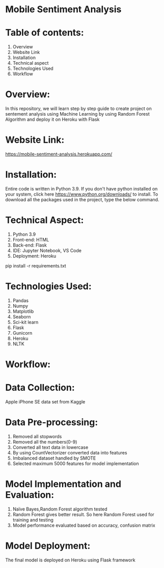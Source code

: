 # Mobile Sentiment Analysis

# Table of contents:
   1.  Overview
   2.  Website Link
   3.  Installation
   4.  Technical aspect
   5.  Technologies Used
   6.  Workflow
# Overview:
In this repository, we will learn step by step guide to create project on sentement analysis  using Machine Learning by using Random Forest Algorithm and deploy it on Heroku with Flask
# Website Link:
https://mobile-sentiment-analysis.herokuapp.com/
# Installation:
Entire code is written in Python 3.9. If you don't have python installed on your system, click here https://www.python.org/downloads/ to install. To download all the packages used in the project, type the below command.

# Technical Aspect:
   1.  Python 3.9
   2.  Front-end: HTML
   3.  Back-end: Flask
   4.  IDE: Jupyter Notebook, VS Code
   5.  Deployment: Heroku

pip install -r requirements.txt
# Technologies Used:
   1.  Pandas
   2.  Numpy
   3.  Matplotlib
   4.  Seaborn
   5.  Sci-kit learn
   6.  Flask
   7.  Gunicorn
   8.  Heroku
   9.  NLTK


# Workflow:
   # Data Collection:
   Apple iPhone SE data set from Kaggle
 
 # Data Pre-processing:
   1.  Removed all stopwords
   2.  Removed all the numbers(0-9)
   3.  Converted all text data in lowercase
   4.  By using CountVectorizer converted data into features
   5.  Imbalanced dataset handled by SMOTE
   6.  Selected maximum 5000 features for model implementation
 
 # Model Implementation and Evaluation:
   1.  Naïve Bayes,Random Forest algorithm tested
   2.  Random Forest gives better result. So here Random Forest used for training and testing
   3.  Model performance evaluated based on accuracy, confusion matrix
   
 # Model Deployment:
 The final model is deployed on Heroku using Flask framework
